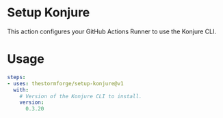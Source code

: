 # Setup Konjure

This action configures your GitHub Actions Runner to use the Konjure CLI.

# Usage

```yaml
steps:
- uses: thestormforge/setup-konjure@v1
  with:
    # Version of the Konjure CLI to install.
    version:
      0.3.20
```
